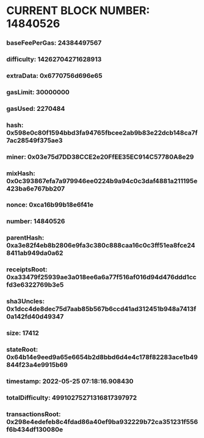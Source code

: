 # CURRENT BLOCK NUMBER: 14840526

### baseFeePerGas: 24384497567
### difficulty: 14262704271628913
### extraData: 0x6770756d696e65
### gasLimit: 30000000
### gasUsed: 2270484
### hash: 0x598e0c80f1594bbd3fa94765fbcee2ab9b83e22dcb148ca7f7ac28549f375ae3
### miner: 0x03e75d7DD38CCE2e20FfEE35EC914C57780A8e29
### mixHash: 0x0c393867efa7a979946ee0224b9a94c0c3daf4881a211195e423ba6e767bb207
### nonce: 0xca16b99b18e6f41e
### number: 14840526
### parentHash: 0xa3e82f4eb8b2806e9fa3c380c888caa16c0c3ff51ea8fce248411ab949da0a62
### receiptsRoot: 0xa33479f25939ae3a018ee6a6a77f516af016d94d476ddd1ccfd3e6322769b3e5
### sha3Uncles: 0x1dcc4de8dec75d7aab85b567b6ccd41ad312451b948a7413f0a142fd40d49347
### size: 17412
### stateRoot: 0x64b14e9eed9a65e6654b2d8bbd6d4e4c178f82283ace1b49844f23a4e9915b69
### timestamp: 2022-05-25 07:18:16.908430
### totalDifficulty: 49910275271316817397972
### transactionsRoot: 0x298e4edefeb8c4fdad86a40ef9ba932229b72ca351231f556f6b434df130080e
